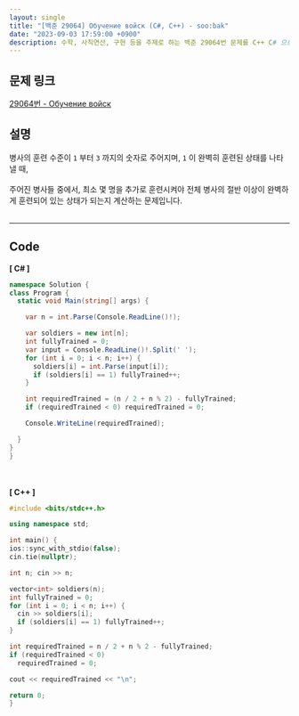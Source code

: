```yaml
---
layout: single
title: "[백준 29064] Обучение войск (C#, C++) - soo:bak"
date: "2023-09-03 17:59:00 +0900"
description: 수학, 사칙연산, 구현 등을 주제로 하는 백준 29064번 문제를 C++ C# 으로 풀이 및 해설
---
```


## 문제 링크
  [29064번 - Обучение войск](https://www.acmicpc.net/problem/29064)

## 설명
병사의 훈련 수준이 `1` 부터 `3` 까지의 숫자로 주어지며, `1` 이 완벽히 훈련된 상태를 나타낼 때, <br>
<br>
주어진 병사들 중에서, 최소 몇 명을 추가로 훈련시켜야 전체 병사의 절반 이상이 완벽하게 훈련되어 있는 상태가 되는지 계산하는 문제입니다. <br>
<br>
- - -

## Code
<b>[ C# ] </b>
<br>

  ```c#
namespace Solution {
  class Program {
    static void Main(string[] args) {

      var n = int.Parse(Console.ReadLine()!);

      var soldiers = new int[n];
      int fullyTrained = 0;
      var input = Console.ReadLine()!.Split(' ');
      for (int i = 0; i < n; i++) {
        soldiers[i] = int.Parse(input[i]);
        if (soldiers[i] == 1) fullyTrained++;
      }

      int requiredTrained = (n / 2 + n % 2) - fullyTrained;
      if (requiredTrained < 0) requiredTrained = 0;

      Console.WriteLine(requiredTrained);

    }
  }
}
  ```
<br><br>
<b>[ C++ ] </b>
<br>

  ```c++
#include <bits/stdc++.h>

using namespace std;

int main() {
  ios::sync_with_stdio(false);
  cin.tie(nullptr);

  int n; cin >> n;

  vector<int> soldiers(n);
  int fullyTrained = 0;
  for (int i = 0; i < n; i++) {
    cin >> soldiers[i];
    if (soldiers[i] == 1) fullyTrained++;
  }

  int requiredTrained = n / 2 + n % 2 - fullyTrained;
  if (requiredTrained < 0)
    requiredTrained = 0;

  cout << requiredTrained << "\n";

  return 0;
}
  ```
